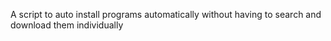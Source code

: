 A script to auto install programs automatically without having to search and download them individually